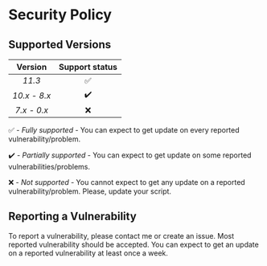 # Security Policy

## Supported Versions

| Version | Support status |
| :-: | :-: |
| _11.3_ | :white_check_mark: |
| _10.x - 8.x_ | :heavy_check_mark: |
| _7.x - 0.x_ | :x: |

:white_check_mark: - _Fully supported_ - You can expect to get update on every reported vulnerability/problem.

:heavy_check_mark: - _Partially supported_ - You can expect to get update on some reported vulnerabilities/problems.

:x: - _Not supported_ - You cannot expect to get any update on a reported vulnerability/problem. Please, update your script.

## Reporting a Vulnerability

To report a vulnerability, please contact me or create an issue.
Most reported vulnerability should be accepted. You can expect to get 
an update on a reported vulnerability at least once a week.
